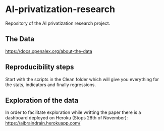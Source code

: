 # AI-privatization-research

Repository of the AI privatization research project.

## The Data

https://docs.openalex.org/about-the-data

## Reproducibility steps

Start with the scripts in the Clean folder which will give you everything for the stats, indicators and finally regressions.

## Exploration of the data

In order to facilitate exploration while writting the paper there is a dashboard deployed on Heroku (Stops 28th of November): https://aibraindrain.herokuapp.com/